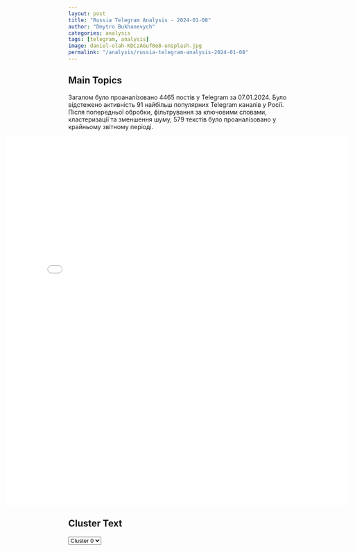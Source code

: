 ```yaml
---
layout: post
title: "Russia Telegram Analysis - 2024-01-08"
author: "Dmytro Bukhanevych"
categories: analysis
tags: [telegram, analysis]
image: daniel-olah-KDCzAGuf0e8-unsplash.jpg
permalink: "/analysis/russia-telegram-analysis-2024-01-08"
---
```


<style>
    /* Adjusting iframe-container styles */
    .wide-iframe-container {
        width: calc(100% + 30vw);  /* Extending the width */
        margin-left: -15vw;       /* Negative margin to push to the left */
        overflow: hidden;         /* In case the iframe content spills over */
    }

    .wide-iframe-container iframe {
        width: 100%;  /* Making the iframe take the full width of its container */
        border: none; /* Removing any borders from the iframe */
    }

    /* Toggle mechanism */
    .hidden {
        display: none;
    }
    
    .show-content-target:checked + .show-content {
        display: block;
    }
</style>

<h2>Main Topics</h2>
<p>Загалом було проаналізовано 4465 постів у Telegram за 07.01.2024. Було відстежено активність 91 найбільш популярних Telegram каналів у Росії. Після попередньої обробки, фільтрування за ключовими словами, кластеризації та зменшення шуму, 579 текстів було проаналізовано у крайньому звітному періоді.</p>
<!-- Embedding Main Plotly Visualization -->
<div class="wide-iframe-container">
    <iframe src="{{site.baseurl}}/visualizations/2024-01-08/fig_topics_time.html" height="850"></iframe>
</div>


<h2>Cluster Text</h2>

<!-- Dropdown to select a cluster -->
<select id="clusterSelector" onchange="displayClusterText()">
<option value="0">Cluster 0</option><option value="1">Cluster 1</option><option value="2">Cluster 2</option><option value="3">Cluster 3</option><option value="4">Cluster 4</option><option value="5">Cluster 5</option><option value="6">Cluster 6</option><option value="7">Cluster 7</option><option value="8">Cluster 8</option><option value="9">Cluster 9</option>
</select>

<!-- Display area for the selected cluster's text -->
<div id="clusterTextDisplay" class="hidden"></div>

<script type="text/javascript">
    var clusterDetails = {"0": "<b>Total Posts:</b> 25<br><b>Date:</b> 2024-01-07 06:22:23+00:00<br><b>Author:</b> meduzalive<br><b>Link:</b> https://t.me/s/meduzalive/97942<br><b>Subscribers:</b> 1155510<br><b>Text:</b> \u0422\u0435\u043a\u0441\u0442: \u041f\u0443\u0442\u0438\u043d \u043d\u0430 \u0420\u043e\u0436\u0434\u0435\u0441\u0442\u0432\u043e \u0432\u0441\u0442\u0440\u0435\u0442\u0438\u043b\u0441\u044f \u0441 \u0440\u043e\u0434\u0441\u0442\u0432\u0435\u043d\u043d\u0438\u043a\u0430\u043c\u0438 \u043f\u043e\u0433\u0438\u0431\u0448\u0438\u0445 \u0443\u0447\u0430\u0441\u0442\u043d\u0438\u043a\u043e\u0432 \u0432\u0442\u043e\u0440\u0436\u0435\u043d\u0438\u044f \u0432 \u0423\u043a\u0440\u0430\u0438\u043d\u0443\u042d\u0442\u0430 \u0432\u0441\u0442\u0440\u0435\u0447\u0430 \u0432 \u041d\u043e\u0432\u043e-\u041e\u0433\u0430\u0440\u0435\u0432\u043e, \u043a\u0430\u043a \u0437\u0430\u044f\u0432\u0438\u043b \u043f\u0440\u0435\u0437\u0438\u0434\u0435\u043d\u0442 \u0420\u0424, \u0434\u043e\u043b\u0436\u043d\u0430 \u0441\u0442\u0430\u0442\u044c \u00ab\u0441\u0438\u0433\u043d\u0430\u043b\u043e\u043c\u00bb \u0434\u043b\u044f \u0440\u043e\u0441\u0441\u0438\u0439\u0441\u043a\u0438\u0445 \u0447\u0438\u043d\u043e\u0432\u043d\u0438\u043a\u043e\u0432 \u0432\u0441\u0435\u0445 \u0443\u0440\u043e\u0432\u043d\u0435\u0439 \u043e \u0442\u043e\u043c, \u0447\u0442\u043e \u043f\u0440\u043e\u0431\u043b\u0435\u043c\u0430\u043c \u0432\u043e\u0435\u043d\u043d\u044b\u0445 \u0438 \u0438\u0445 \u0440\u043e\u0434\u0441\u0442\u0432\u0435\u043d\u043d\u0438\u043a\u043e\u0432 \u043d\u0443\u0436\u043d\u043e \u0443\u0434\u0435\u043b\u044f\u0442\u044c \u0431\u043e\u043b\u044c\u0448\u0435 \u0432\u043d\u0438\u043c\u0430\u043d\u0438\u044f. \u00ab\u0425\u043e\u0447\u0443 \u0435\u0449\u0435 \u0440\u0430\u0437 \u0432\u0430\u0441 \u0437\u0430\u0432\u0435\u0440\u0438\u0442\u044c, \u0447\u0442\u043e \u043c\u044b \u0432\u0441\u0435\u0433\u0434\u0430 \u0431\u0443\u0434\u0435\u043c \u0440\u044f\u0434\u043e\u043c \u0441 \u0432\u0430\u043c\u0438\u00bb, \u2014 \u0441\u043a\u0430\u0437\u0430\u043b \u043e\u043d.\u041f\u043e\u0441\u043b\u0435 \u044d\u0442\u043e\u0433\u043e \u041f\u0443\u0442\u0438\u043d \u0438 \u0447\u043b\u0435\u043d\u044b \u0441\u0435\u043c\u0435\u0439 \u0443\u0447\u0430\u0441\u0442\u043d\u0438\u043a\u043e\u0432 \u0432\u043e\u0439\u043d\u044b \u043f\u043e\u0441\u0435\u0442\u0438\u043b\u0438 \u0441\u043b\u0443\u0436\u0431\u0443 \u0432 \u0446\u0435\u0440\u043a\u0432\u0438 \u0432 \u041d\u043e\u0432\u043e-\u041e\u0433\u0430\u0440\u0435\u0432\u043e. \u0420\u0430\u043d\u0435\u0435 \u0441\u043e\u043e\u0431\u0449\u0430\u043b\u043e\u0441\u044c, \u0447\u0442\u043e \u043f\u0440\u0435\u0437\u0438\u0434\u0435\u043d\u0442 \u0420\u0424 \u043c\u043e\u0436\u0435\u0442 \u043f\u0440\u0438\u0435\u0445\u0430\u0442\u044c \u0432 \u0425\u0440\u0430\u043c \u0425\u0440\u0438\u0441\u0442\u0430 \u0421\u043f\u0430\u0441\u0438\u0442\u0435\u043b\u044f, \u0433\u0434\u0435 \u0432\u044b\u0441\u0442\u0430\u0432\u0438\u043b\u0438 \u00ab\u0422\u0440\u043e\u0438\u0446\u0443\u00bb \u0410\u043d\u0434\u0440\u0435\u044f \u0420\u0443\u0431\u043b\u0435\u0432\u0430.\u0412 \u0441\u0432\u043e\u0435\u043c \u0440\u043e\u0436\u0434\u0435\u0441\u0442\u0432\u0435\u043d\u0441\u043a\u043e\u043c \u043e\u0431\u0440\u0430\u0449\u0435\u043d\u0438\u0438 \u041f\u0443\u0442\u0438\u043d \u0442\u0430\u043a\u0436\u0435 \u0437\u0430\u0442\u0440\u043e\u043d\u0443\u043b \u0442\u0435\u043c\u0443 \u0432\u043e\u0439\u043d\u044b \u0432 \u0423\u043a\u0440\u0430\u0438\u043d\u0435, \u043e\u0431\u0440\u0430\u0442\u0438\u043b\u043e \u0432\u043d\u0438\u043c\u0430\u043d\u0438\u0435 \u00ab\u0410\u0433\u0435\u043d\u0442\u0441\u0442\u0432\u043e\u00bb. \u00ab\u0413\u043b\u0443\u0431\u043e\u043a\u043e\u0433\u043e, \u0438\u0441\u043a\u0440\u0435\u043d\u043d\u0435\u0433\u043e \u0443\u0432\u0430\u0436\u0435\u043d\u0438\u044f \u0437\u0430\u0441\u043b\u0443\u0436\u0438\u0432\u0430\u044e\u0442 \u0443\u0441\u0438\u043b\u0438\u044f \u0440\u0435\u043b\u0438\u0433\u0438\u043e\u0437\u043d\u044b\u0445 \u043e\u0440\u0433\u0430\u043d\u0438\u0437\u0430\u0446\u0438\u0439, \u043d\u0430\u043f\u0440\u0430\u0432\u043b\u0435\u043d\u043d\u044b\u0435 \u043d\u0430 \u043f\u043e\u0434\u0434\u0435\u0440\u0436\u043a\u0443 \u043d\u0430\u0448\u0438\u0445 \u0433\u0435\u0440\u043e\u0435\u0432 \u2014 \u0443\u0447\u0430\u0441\u0442\u043d\u0438\u043a\u043e\u0432 \u0441\u043f\u0435\u0446\u0438\u0430\u043b\u044c\u043d\u043e\u0439 \u0432\u043e\u0435\u043d\u043d\u043e\u0439 \u043e\u043f\u0435\u0440\u0430\u0446\u0438\u0438, \u0436\u0438\u0442\u0435\u043b\u0435\u0439 \u0414\u043e\u043d\u0431\u0430\u0441\u0441\u0430 \u0438 \u041d\u043e\u0432\u043e\u0440\u043e\u0441\u0441\u0438\u0438\u00bb, \u2014 \u0441\u043a\u0430\u0437\u0430\u043d\u043e \u043d\u0430 \u0441\u0430\u0439\u0442\u0435 \u041a\u0440\u0435\u043c\u043b\u044f.", "1": "<b>Total Posts:</b> 29<br><b>Date:</b> 2024-01-07 17:40:41+00:00<br><b>Author:</b> ukraina_ru<br><b>Link:</b> https://t.me/s/ukraina_ru/183589<br><b>Subscribers:</b> 355688<br><b>Text:</b> \u0422\u0435\u043a\u0441\u0442: \ud83c\uddf7\ud83c\uddfa \u0420\u0435\u0430\u043a\u0446\u0438\u044f \u041a\u0440\u0435\u043c\u043b\u044f \u043d\u0430 \u0432\u044b\u0441\u043a\u0430\u0437\u044b\u0432\u0430\u043d\u0438\u044f \u041a\u0443\u043b\u0435\u0431\u044b \u0431\u044b\u043b\u0430 \u043e\u0437\u0432\u0443\u0447\u0435\u043d\u0430 \u0437\u0430\u0434\u043e\u043b\u0433\u043e \u0434\u043e \u0432\u044b\u0441\u043a\u0430\u0437\u044b\u0432\u0430\u043d\u0438\u0439 \u041a\u0443\u043b\u0435\u0431\u044b\u041d\u043e \u0435\u0441\u043b\u0438 \u043d\u0443\u0436\u043d\u043e \u043f\u043e\u0432\u0442\u043e\u0440\u0438\u0442\u044c, \u0442\u043e \u0432\u043e\u0442 \u0441\u0432\u0435\u0436\u0435\u0435 \u0437\u0430\u044f\u0432\u043b\u0435\u043d\u0438\u0435 \u043f\u0435\u0440\u0432\u043e\u0433\u043e \u0437\u0430\u043c\u0435\u0441\u0442\u0438\u0442\u0435\u043b\u044f \u043f\u043e\u0441\u0442\u043e\u044f\u043d\u043d\u043e\u0433\u043e \u043f\u0440\u0435\u0434\u0441\u0442\u0430\u0432\u0438\u0442\u0435\u043b\u044f \u0420\u0424 \u043f\u0440\u0438 \u041e\u041e\u041d \u0414\u043c\u0438\u0442\u0440\u0438\u044f \u041f\u043e\u043b\u044f\u043d\u0441\u043a\u043e\u0433\u043e:\u0423\u043a\u0440\u0430\u0438\u043d\u0441\u043a\u0438\u0435 \u0432\u043e\u0439\u0441\u043a\u0430 \u0442\u043e\u0447\u043d\u043e \u043d\u0435 \u0441\u043e\u0431\u0438\u0440\u0430\u044e\u0442\u0441\u044f \u0438\u0434\u0442\u0438 \u043d\u0430 \u041c\u043e\u0441\u043a\u0432\u0443, \u043f\u043e\u0441\u043a\u043e\u043b\u044c\u043a\u0443 \u043a\u0438\u0435\u0432\u0441\u043a\u0438\u0439 \u0440\u0435\u0436\u0438\u043c \u0434\u043e\u0432\u043e\u043b\u044c\u043d\u043e \u0441\u043a\u043e\u0440\u043e \u043f\u0440\u043e\u0438\u0433\u0440\u0430\u0435\u0442. \u041d\u043e, \u043a\u0430\u043a \u043f\u043e\u043a\u0430\u0437\u044b\u0432\u0430\u0435\u0442 \u0443\u043a\u0440\u0430\u0438\u043d\u0441\u043a\u0438\u0439 \u043a\u0440\u0438\u0437\u0438\u0441, \u0441\u0443\u0449\u0435\u0441\u0442\u0432\u043e\u0432\u0430\u043d\u0438\u044e \u0420\u043e\u0441\u0441\u0438\u0438 \u0443\u0433\u0440\u043e\u0436\u0430\u0435\u0442 \u041d\u0410\u0422\u041e, \u043a\u043e\u0442\u043e\u0440\u0430\u044f \u0434\u0435-\u0444\u0430\u043a\u0442\u043e \u0432\u0435\u0434\u0451\u0442 \u0432\u043e\u0439\u043d\u0443 \u043d\u0430 \u0423\u043a\u0440\u0430\u0438\u043d\u0435 \u0447\u0435\u0440\u0435\u0437 \u0441\u0432\u043e\u0438\u0445 \u043f\u0440\u043e\u043a\u0441\u0438. \u042d\u0442\u043e \u0432\u0435\u0440\u0448\u0438\u043d\u0430 \u0434\u043e\u043b\u0433\u043e\u0441\u0440\u043e\u0447\u043d\u043e\u0439 \u0441\u0442\u0440\u0430\u0442\u0435\u0433\u0438\u0438 \u0421\u0428\u0410 \u043f\u043e \u043e\u0441\u043b\u0430\u0431\u043b\u0435\u043d\u0438\u044e, \u0430 \u0437\u0430\u0442\u0435\u043c \u0438 \u0440\u0430\u0437\u0433\u0440\u043e\u043c\u0443 \u0420\u043e\u0441\u0441\u0438\u0438.\u0414\u043c\u0438\u0442\u0440\u0438\u0439 \u041f\u043e\u043b\u044f\u043d\u0441\u043a\u0438\u0439, \u043e\u043f\u0443\u0431\u043b\u0438\u043a\u043e\u0432\u0430\u0432\u0448\u0438\u0439 \u044d\u0442\u0438 \u0441\u0442\u0440\u043e\u043a\u0438 \u0432 \u0441\u043e\u0446\u0441\u0435\u0442\u0438, \u043d\u0435 \u0441\u043e\u043c\u043d\u0435\u0432\u0430\u0435\u0442\u0441\u044f, \u0447\u0442\u043e \u043c\u0438\u0440 \u0438\u0437\u043c\u0435\u043d\u0438\u0442\u0441\u044f \u043f\u043e\u0441\u043b\u0435 \u043f\u043e\u0440\u0430\u0436\u0435\u043d\u0438\u044f \u041a\u0438\u0435\u0432\u0430 \u0438 \u0435\u0433\u043e \u0441\u0442\u043e\u0440\u043e\u043d\u043d\u0438\u043a\u043e\u0432.\u0417\u043d\u0430\u0442\u044c \u0431\u043e\u043b\u044c\u0448\u0435 \u0441 \u0423\u043a\u0440\u0430\u0438\u043d\u0430.\u0440\u0443", "2": "<b>Total Posts:</b> 20<br><b>Date:</b> 2024-01-07 10:45:01+00:00<br><b>Author:</b> readovkanews<br><b>Link:</b> https://t.me/s/readovkanews/72020<br><b>Subscribers:</b> 2303305<br><b>Text:</b> \u0422\u0435\u043a\u0441\u0442: \u0411\u043e\u043b\u044c\u0448\u0430\u044f \u0432\u0435\u043b\u0438\u043a\u0430\u044f \u0440\u0430\u0434\u043e\u0441\u0442\u044c \u2014 \u043a\u0440\u044b\u043c\u0447\u0430\u043d\u0435 \u043e\u0442 \u0432\u0441\u0435\u0439 \u0434\u0443\u0448\u0438 \u043f\u0440\u0430\u0437\u0434\u043d\u0443\u044e\u0442 \u043d\u0430\u0441\u0442\u0443\u043f\u0438\u0432\u0448\u0435\u0435 \u0420\u043e\u0436\u0434\u0435\u0441\u0442\u0432\u043e \u0421\u0435\u0433\u043e\u0434\u043d\u044f \u043d\u0430\u0441\u0442\u0443\u043f\u0438\u043b \u0441\u0432\u0435\u0442\u043b\u044b\u0439 \u0445\u0440\u0438\u0441\u0442\u0438\u0430\u043d\u0441\u043a\u0438\u0439 \u043f\u0440\u0430\u0437\u0434\u043d\u0438\u043a \u2014 \u0420\u043e\u0436\u0434\u0435\u0441\u0442\u0432\u043e \u0425\u0440\u0438\u0441\u0442\u043e\u0432\u043e. \u041f\u043e \u0432\u0441\u0435\u0439 \u0441\u0442\u0440\u0430\u043d\u0435 \u0432 \u0445\u0440\u0430\u043c\u0430\u0445 \u043f\u0440\u043e\u0448\u043b\u0438 \u0431\u043e\u0433\u043e\u0441\u043b\u0443\u0436\u0435\u043d\u0438\u044f, \u0441\u043e\u0431\u0440\u0430\u0432\u0448\u0438\u0435 \u0432\u0435\u0440\u0443\u044e\u0449\u0438\u0445, \u043d\u0435 \u0441\u0442\u0430\u043b \u0438\u0441\u043a\u043b\u044e\u0447\u0435\u043d\u0438\u0435\u043c \u0438 \u041a\u0440\u044b\u043c. \u041d\u0430 \u044d\u0442\u0438\u0445 \u043a\u0430\u0434\u0440\u0430\u0445 \u2014 \u0430\u0442\u043c\u043e\u0441\u0444\u0435\u0440\u0430 \u0440\u043e\u0436\u0434\u0435\u0441\u0442\u0432\u0435\u043d\u0441\u043a\u043e\u0433\u043e \u0421\u0438\u043c\u0444\u0435\u0440\u043e\u043f\u043e\u043b\u044f, \u0433\u0434\u0435 \u0432 \u0441\u043e\u0431\u043e\u0440\u0435 \u043f\u0440\u043e\u0448\u043b\u0430 \u0441\u043b\u0443\u0436\u0431\u0430, \u0438 \u0425\u0435\u0440\u0441\u043e\u043d\u0435\u0441\u0430 \u0422\u0430\u0432\u0440\u0438\u0447\u0435\u0441\u043a\u043e\u0433\u043e, \u0433\u0434\u0435 \u0443\u0441\u0442\u0440\u043e\u0438\u043b\u0438 \u043f\u0440\u0430\u0437\u0434\u043d\u0438\u0447\u043d\u044b\u0435 \u043d\u0430\u0440\u043e\u0434\u043d\u044b\u0435 \u0433\u0443\u043b\u044f\u043d\u0438\u044f.\u041a\u043e\u0440\u0440\u0435\u0441\u043f\u043e\u043d\u0434\u0435\u043d\u0442 Readovka \u043f\u043e\u0433\u043e\u0432\u043e\u0440\u0438\u043b\u0430 \u0441 \u043b\u044e\u0434\u044c\u043c\u0438, \u043f\u0440\u0438\u0448\u0435\u0434\u0448\u0438\u043c\u0438 \u043d\u0430 \u043c\u0435\u0440\u043e\u043f\u0440\u0438\u044f\u0442\u0438\u044f \u2014 \u043c\u0430\u0441\u0442\u0435\u0440-\u043a\u043b\u0430\u0441\u0441\u044b \u0434\u043b\u044f \u0434\u0435\u0442\u0435\u0439 \u043f\u043e \u0440\u0430\u0441\u043a\u0440\u0430\u0448\u0438\u0432\u0430\u043d\u0438\u044e \u0430\u043d\u0433\u0435\u043b\u043e\u0447\u043a\u043e\u0432 \u0438 \u0438\u0441\u043f\u0435\u0447\u0435\u043d\u0438\u044e \u043f\u0440\u044f\u043d\u0438\u043a\u043e\u0432, \u0433\u0430\u0434\u0430\u043d\u0438\u044f \u0438 \u0443\u0433\u043e\u0449\u0435\u043d\u0438\u044f \u0433\u043b\u0438\u043d\u0442\u0432\u0435\u0439\u043d\u043e\u043c \u0434\u043b\u044f \u0432\u0437\u0440\u043e\u0441\u043b\u044b\u0445. \u0423 \u0432\u0441\u0435\u0445 \u0441\u0432\u0435\u0442\u043b\u043e\u0435, \u0440\u0430\u0434\u043e\u0441\u0442\u043d\u043e\u0435 \u043d\u0430\u0441\u0442\u0440\u043e\u0435\u043d\u0438\u0435 \u2014 \u0442\u0430\u043a\u043e\u0435 \u0436\u0435, \u043a\u0430\u043a \u0441\u0430\u043c \u043f\u0440\u0430\u0437\u0434\u043d\u0438\u043a, \u043a\u043e\u0433\u0434\u0430 \u0432 \u044d\u0442\u043e\u0442 \u043c\u0438\u0440 \u043f\u0440\u0438\u0448\u0435\u043b \u0425\u0440\u0438\u0441\u0442\u043e\u0441-\u0421\u043f\u0430\u0441\u0438\u0442\u0435\u043b\u044c.", "3": "<b>Total Posts:</b> 16<br><b>Date:</b> 2024-01-07 12:50:06+00:00<br><b>Author:</b> dmitrynikotin<br><b>Link:</b> https://t.me/s/dmitrynikotin/16095<br><b>Subscribers:</b> 642496<br><b>Text:</b> \u0422\u0435\u043a\u0441\u0442: \u041d\u0435\u0438\u0437\u0432\u0435\u0441\u0442\u043d\u044b\u0435 \u0434\u0440\u043e\u043d\u044b \u043d\u0430\u0434 \u0431\u0430\u0437\u0430\u043c\u0438 \ud83c\udde9\ud83c\uddea\u0411\u0443\u043d\u0434\u0435\u0441\u0432\u0435\u0440\u0430 \u0441\u043b\u0435\u0434\u044f\u0442, \u043a\u0430\u043a \u0443\u0447\u0430\u0442\u0441\u044f \u0443\u043a\u0440\u0430\u0438\u043d\u0446\u044b \u2014 Bild.\u0415\u0436\u0435\u043d\u0435\u0434\u0435\u043b\u044c\u043d\u043e \u043d\u0435\u0438\u0437\u0432\u0435\u0441\u0442\u043d\u044b\u0435 \u0434\u0440\u043e\u043d\u044b \u043f\u0440\u043e\u043b\u0435\u0442\u0430\u044e\u0442 \u043d\u0430\u0434 \u0432\u043e\u0435\u043d\u043d\u044b\u043c\u0438 \u043f\u043e\u043b\u0438\u0433\u043e\u043d\u0430\u043c\u0438 \u0438 \u043a\u0430\u0437\u0430\u0440\u043c\u0430\u043c\u0438 \u0411\u0443\u043d\u0434\u0435\u0441\u0432\u0435\u0440\u0430, \u043d\u043e \u043f\u043e\u0439\u043c\u0430\u0442\u044c \u043d\u0438 \u043e\u0434\u043d\u043e\u0433\u043e \u0438\u0437 \u043d\u0438\u0445 \u043d\u0435 \u043c\u043e\u0433\u0443\u0442 \u0443\u0436\u0435 \u0431\u043e\u043b\u044c\u0448\u0435 \u0433\u043e\u0434\u0430.\u0414\u0435\u043f\u0443\u0442\u0430\u0442 \u0431\u0443\u043d\u0434\u0435\u0441\u0442\u0430\u0433\u0430 \u043e\u0442 \u0421\u0432\u043e\u0431\u043e\u0434\u043d\u043e\u0439 \u0434\u0435\u043c\u043e\u043a\u0440\u0430\u0442\u0438\u0447\u0435\u0441\u043a\u043e\u0439 \u043f\u0430\u0440\u0442\u0438\u0438, \u0447\u043b\u0435\u043d\u0430 \u043e\u0431\u043e\u0440\u043e\u043d\u043d\u043e\u0433\u043e \u043a\u043e\u043c\u0438\u0442\u0435\u0442\u0430 \u041c\u0430\u0440\u043a\u0443\u0441 \u0424\u0430\u0431\u0435\u0440 \u0441\u0447\u0438\u0442\u0430\u0435\u0442, \u0447\u0442\u043e \u044d\u0442\u043e \"\u0447\u0435\u0442\u043a\u043e \u0443\u043a\u0430\u0437\u044b\u0432\u0430\u0435\u0442 \u043d\u0430 \u0420\u043e\u0441\u0441\u0438\u044e\". \u0411\u0443\u043d\u0434\u0435\u0441\u0432\u0435\u0440 \u0442\u0430\u043a\u0436\u0435 \u043f\u043e\u0434\u043e\u0437\u0440\u0435\u0432\u0430\u0435\u0442, \u0447\u0442\u043e \u0437\u0430 \u043f\u0440\u043e\u043b\u0435\u0442\u043e\u043c \u0411\u041f\u041b\u0410 \u0441\u0442\u043e\u0438\u0442 \u041c\u043e\u0441\u043a\u0432\u0430, \u043d\u043e \u0434\u043e\u043a\u0430\u0437\u0430\u0442\u0435\u043b\u044c\u0441\u0442\u0432 \u044d\u0442\u043e\u0433\u043e \u043f\u043e\u043a\u0430 \u043d\u0435\u0442.\u0414\u043c\u0438\u0442\u0440\u0438\u0439 \u041d\u0438\u043a\u043e\u0442\u0438\u043d. \u041f\u043e\u0434\u043f\u0438\u0441\u0430\u0442\u044c\u0441\u044f!", "4": "<b>Total Posts:</b> 17<br><b>Date:</b> 2024-01-07 15:23:11+00:00<br><b>Author:</b> petrovtel<br><b>Link:</b> https://t.me/s/petrovtel/48926<br><b>Subscribers:</b> 494263<br><b>Text:</b> \u0422\u0435\u043a\u0441\u0442: \u041f\u0440\u0435\u043c\u044c\u0435\u0440 \u0412\u0435\u043d\u0433\u0440\u0438\u0438 \u0412\u0438\u043a\u0442\u043e\u0440 \u041e\u0440\u0431\u0430\u043d \u043c\u043e\u0436\u0435\u0442 \u0441\u0442\u0430\u0442\u044c \u0433\u043b\u0430\u0432\u043e\u0439 \u0415\u0432\u0440\u043e\u0441\u043e\u0432\u0435\u0442\u0430, \u043f\u0438\u0448\u0435\u0442 Politico. \u0418\u0437\u0434\u0430\u043d\u0438\u0435 \u043e\u0442\u043c\u0435\u0447\u0430\u0435\u0442, \u0447\u0442\u043e \u043d\u044b\u043d\u0435\u0448\u043d\u0438\u0439 \u043f\u0440\u0435\u0434\u0441\u0435\u0434\u0430\u0442\u0435\u043b\u044c \u0415\u0432\u0440\u043e\u0441\u043e\u0432\u0435\u0442\u0430 \u0428\u0430\u0440\u043b\u044c \u041c\u0438\u0448\u0435\u043b\u044c \u043d\u0430\u043c\u0435\u0440\u0435\u043d \u0434\u043e\u0441\u0440\u043e\u0447\u043d\u043e \u0443\u0439\u0442\u0438 \u0441 \u043f\u043e\u0441\u0442\u0430 \u0438 \u0432\u044b\u0434\u0432\u0438\u043d\u0443\u0442\u044c \u0441\u0432\u043e\u044e \u043a\u0430\u043d\u0434\u0438\u0434\u0430\u0442\u0443\u0440\u0443 \u043d\u0430 \u0432\u044b\u0431\u043e\u0440\u0430\u0445 \u0432 \u0415\u0432\u0440\u043e\u043f\u0430\u0440\u043b\u0430\u043c\u0435\u043d\u0442 \u0432 \u0441\u0435\u0440\u0435\u0434\u0438\u043d\u0435 \u0438\u044e\u043b\u044f. \u0412 \u0441\u043b\u0443\u0447\u0430\u0435 \u0435\u0441\u043b\u0438 \u043e\u043d \u043e\u0434\u0435\u0440\u0436\u0438\u0442 \u043f\u043e\u0431\u0435\u0434\u0443, \u043b\u0438\u0434\u0435\u0440\u044b \u0441\u0442\u0440\u0430\u043d \u0415\u0421 \u0434\u043e\u043b\u0436\u043d\u044b \u0431\u0443\u0434\u0443\u0442 \u0431\u044b\u0441\u0442\u0440\u043e \u0434\u043e\u0433\u043e\u0432\u043e\u0440\u0438\u0442\u044c\u0441\u044f \u043e \u0435\u0433\u043e \u043f\u0440\u0435\u0435\u043c\u043d\u0438\u043a\u0435. \u0415\u0441\u043b\u0438 \u0432 \u0415\u0432\u0440\u043e\u0441\u043e\u044e\u0437\u0435 \u043d\u0435 \u043f\u0440\u0438\u0434\u0443\u0442 \u043a \u0441\u043e\u0433\u043b\u0430\u0441\u0438\u044e \u043f\u043e \u044d\u0442\u043e\u043c\u0443 \u0432\u043e\u043f\u0440\u043e\u0441\u0443, \u041e\u0440\u0431\u0430\u043d \u043a\u0430\u043a \u0433\u043b\u0430\u0432\u0430 \u043f\u0440\u0430\u0432\u0438\u0442\u0435\u043b\u044c\u0441\u0442\u0432\u0430 \u0412\u0435\u043d\u0433\u0440\u0438\u0438, \u043a\u043e\u0442\u043e\u0440\u0430\u044f \u0441 \u0438\u044e\u043b\u044f \u0441\u0442\u0430\u043d\u0435\u0442 \u043f\u0440\u0435\u0434\u0441\u0435\u0434\u0430\u0442\u0435\u043b\u044c\u0441\u0442\u0432\u0443\u044e\u0449\u0435\u0439 \u0432 \u0415\u0432\u0440\u043e\u0441\u043e\u0432\u0435\u0442\u0435, \u043d\u0430 \u043f\u043e\u043b\u0433\u043e\u0434\u0430 \u0441\u0442\u0430\u043d\u0435\u0442 \u0438.\u043e. \u0433\u043b\u0430\u0432\u044b \u0415\u0432\u0440\u043e\u0441\u043e\u0432\u0435\u0442\u0430. \u0421\u0442\u0440\u0430\u043d\u044b \u0415\u0421 \u0445\u043e\u0442\u044f\u0442 \u0438\u0437\u0431\u0435\u0436\u0430\u0442\u044c \u043f\u0440\u0430\u0432\u043b\u0435\u043d\u0438\u044f \u041e\u0440\u0431\u0430\u043d\u0430 \u0438\u0437-\u0437\u0430 \u0440\u0430\u0437\u043d\u043e\u0433\u043b\u0430\u0441\u0438\u0439 \u0441 \u043d\u0438\u043c, \u0432 \u0442\u043e\u043c \u0447\u0438\u0441\u043b\u0435 \u043f\u043e \u0432\u043e\u043f\u0440\u043e\u0441\u0443 \u043f\u043e\u0434\u0434\u0435\u0440\u0436\u043a\u0438 \u0423\u043a\u0440\u0430\u0438\u043d\u044b. \u041a\u041a \ud83d\udc00", "5": "<b>Total Posts:</b> 15<br><b>Date:</b> 2024-01-07 11:04:45+00:00<br><b>Author:</b> ssigny<br><b>Link:</b> https://t.me/s/ssigny/82713<br><b>Subscribers:</b> 510219<br><b>Text:</b> \u0422\u0435\u043a\u0441\u0442: \ud83d\udcf9\"\u041b\u0430\u043d\u0446\u0435\u0442\" 238-\u0439 \u0431\u0440\u0438\u0433\u0430\u0434\u044b \u0443\u043d\u0438\u0447\u0442\u043e\u0436\u0430\u0435\u0442 \u0433\u0430\u0443\u0431\u0438\u0446\u0443 \u0432\u0440\u0430\u0433\u0430 \u0420\u0430\u0441\u0447\u0435\u0442 \u0431\u0430\u0440\u0440\u0430\u0436\u0438\u0440\u0443\u044e\u0449\u0435\u0433\u043e \u0431\u043e\u0435\u043f\u0440\u0438\u043f\u0430\u0441\u0430 \"\u041b\u0430\u043d\u0446\u0435\u0442\" 238-\u0439 \u0430\u0440\u0442\u0438\u043b\u043b\u0435\u0440\u0438\u0439\u0441\u043a\u043e\u0439 \u0431\u0440\u0438\u0433\u0430\u0434\u044b \u043c\u0435\u0442\u043a\u0438\u043c \u043f\u043e\u043f\u0430\u0434\u0430\u043d\u0438\u0435\u043c \u0443\u043d\u0438\u0447\u0442\u043e\u0436\u0430\u0435\u0442 \u0431\u0443\u043a\u0441\u0438\u0440\u0443\u0435\u043c\u0443\u044e 122-\u043c\u043c \u0433\u0430\u0443\u0431\u0438\u0446\u0443 \"\u0414-30\" \u0412\u0421\u0423 \u043d\u0430 \u043e\u0433\u043d\u0435\u0432\u043e\u0439 \u043f\u043e\u0437\u0438\u0446\u0438\u0438.\u041f\u043e\u0434\u043f\u0438\u0441\u044b\u0432\u0430\u0439\u0442\u0435\u0441\u044c \u043d\u0430 \u0442\u0435\u043b\u0435\u0433\u0440\u0430\u043c\u043c \u043a\u0430\u043d\u0430\u043b \u041d\u0430\u0440\u043e\u0434\u043d\u0430\u044f \u043c\u0438\u043b\u0438\u0446\u0438\u044f \u0414\u041d\u0420, \u0447\u0442\u043e\u0431\u044b \u0443\u0432\u0438\u0434\u0435\u0442\u044c \u0432\u043e\u0439\u043d\u0443 \u043d\u0430\u0448\u0438\u043c\u0438 \u0433\u043b\u0430\u0437\u0430\u043c\u0438", "6": "<b>Total Posts:</b> 15<br><b>Date:</b> 2024-01-07 13:47:36+00:00<br><b>Author:</b> tobeor_official<br><b>Link:</b> https://t.me/s/ToBeOr_Official/14000<br><b>Subscribers:</b> 246972<br><b>Text:</b> \u0422\u0435\u043a\u0441\u0442: \"\u0411\u0443\u0434\u0435\u043c \u0434\u0443\u043c\u0430\u0442\u044c, \u043a\u0430\u043a \u043d\u0430\u043c \u0435\u0449\u0451 \u043f\u0440\u0438\u0432\u043b\u0435\u0447\u044c \u0432\u043d\u0438\u043c\u0430\u043d\u0438\u0435 \u043a \u043d\u0430\u0448\u0435\u0439 \u043f\u0440\u043e\u0431\u043b\u0435\u043c\u0435, \u043a \u043f\u0440\u043e\u0431\u043b\u0435\u043c\u0435 \u0432\u043e\u0439\u043d\u044b, \u043a\u043e\u0442\u043e\u0440\u0443\u044e \u0432\u0435\u0434\u0451\u0442 \u0420\u043e\u0441\u0441\u0438\u0439\u0441\u043a\u0430\u044f \u0424\u0435\u0434\u0435\u0440\u0430\u0446\u0438\u044f \u043f\u043e \u043e\u0442\u043d\u043e\u0448\u0435\u043d\u0438\u044e \u043a \u0423\u043a\u0440\u0430\u0438\u043d\u0435.\u0413\u043e\u043b\u043e\u0441\u043e\u0432\u0430\u0442\u044c \u0431\u0443\u0434\u0443 \u0437\u0430 \u043b\u044e\u0431\u043e\u0433\u043e, \u0442\u043e\u043b\u044c\u043a\u043e \u043d\u0435 \u0437\u0430 \u041f\u0443\u0442\u0438\u043d\u0430.\u041d\u0430\u0448\u0438 \u0441\u0435\u043c\u044c\u0438, \u0441\u0435\u043c\u044c\u0438 \u043c\u043e\u0431\u0438\u043b\u0438\u0437\u043e\u0432\u0430\u043d\u043d\u044b\u0445, \u0433\u0440\u0430\u0436\u0434\u0430\u043d\u0430\u043c\u0438 \u0420\u043e\u0441\u0441\u0438\u0439\u0441\u043a\u0438\u0439 \u0424\u0435\u0434\u0435\u0440\u0430\u0446\u0438\u0438 \u043d\u0435 \u044f\u0432\u043b\u044f\u044e\u0442\u0441\u044f. \u041d\u0430\u0432\u0435\u0440\u043d\u043e\u0435, \u044d\u0442\u043e \u043d\u0435 \u043d\u0430\u0448 \u0433\u043e\u0434, \u0438\u043b\u0438 \u043d\u0430\u0441 \u0443\u0436\u0435 \"\u043e\u0431\u043d\u0443\u043b\u0438\u043b\u0438\", \u0441\u043f\u0438\u0441\u0430\u043b\u0438 \u0441\u043e \u0441\u0447\u0435\u0442\u043e\u0432\", - \u0430\u043a\u0442\u0438\u0432\u0438\u0441\u0442\u043a\u0430 \u041c\u0430\u0440\u0438\u044f \u0410\u043d\u0434\u0440\u0435\u0435\u0432\u0430.\u0420\u043e\u0441\u0441\u0438\u0439\u0441\u043a\u0438\u0435 \u0436\u0451\u043d\u044b, \u0443\u0447\u0430\u0441\u0442\u043d\u0438\u0446\u044b \u0434\u0432\u0438\u0436\u0435\u043d\u0438\u044f \"\u041f\u0443\u0442\u044c \u0434\u043e\u043c\u043e\u0439\" \u043f\u0440\u043e\u0432\u043e\u0434\u044f\u0442 \u043f\u0438\u043a\u0435\u0442\u044b, \u0440\u0430\u0441\u043a\u043b\u0435\u0438\u0432\u0430\u044e\u0442 \u043b\u0438\u0441\u0442\u043e\u0432\u043a\u0438 \u0438 \u0440\u0430\u0441\u0448\u0438\u0440\u044f\u044e\u0442 \u0441\u0432\u043e\u044e \u0434\u0435\u044f\u0442\u0435\u043b\u044c\u043d\u043e\u0441\u0442\u044c.\u0412\u0438\u0434\u0435\u043e: SOTAvision", "7": "<b>Total Posts:</b> 24<br><b>Date:</b> 2024-01-07 08:12:01+00:00<br><b>Author:</b> rlz_the_kraken<br><b>Link:</b> https://t.me/s/rlz_the_kraken/63060<br><b>Subscribers:</b> 259194<br><b>Text:</b> \u0422\u0435\u043a\u0441\u0442: \ud83e\udd21\"\u0423 \u0442\u0435\u0445, \u043a\u0442\u043e \u0432 \u0430\u0440\u043c\u0438\u0438 \u2014 \u0448\u0430\u043d\u0441\u043e\u0432 \u0432\u044b\u0436\u0438\u0442\u044c \u0431\u043e\u043b\u044c\u0448\u0435, \u0447\u0435\u043c \u0443 \u0442\u0435\u0445, \u043a\u0442\u043e \u043f\u044b\u0442\u0430\u0435\u0442\u0441\u044f \u043e\u0442\u043a\u043e\u0441\u0438\u0442\u044c\"\u0417\u0430\u043c\u0440\u0443\u043a\u043e\u0432\u043e\u0434\u0438\u0442\u0435\u043b\u044f \u0446\u0435\u043d\u0442\u0440\u0430 \u043f\u0440\u043e\u0442\u0438\u0432\u043e\u0434\u0435\u0439\u0441\u0442\u0432\u0438\u044f \u0434\u0435\u0437\u0438\u043d\u0444\u043e\u0440\u043c\u0430\u0446\u0438\u0438 \u0421\u041d\u0411\u041e \u0423\u043a\u0440\u0430\u0438\u043d\u044b \u041a\u043e\u0432\u0430\u043b\u0435\u043d\u043a\u043e \u0432\u044b\u0434\u0430\u043b \u043f\u0440\u0435\u043a\u0440\u0430\u0441\u043d\u043e\u0435. \u041f\u043e \u0435\u0433\u043e \u043c\u043d\u0435\u043d\u0438\u044e, \u0435\u0441\u043b\u0438 (\u0447\u0438\u0442\u0430\u0439 \u2014 \u043a\u043e\u0433\u0434\u0430) \u0423\u043a\u0440\u0430\u0438\u043d\u0430 \u043f\u0440\u043e\u0438\u0433\u0440\u0430\u0435\u0442, \u0442\u0435\u0445, \u043a\u0442\u043e \u043d\u0435 \u043c\u043e\u0433\u0438\u043b\u0438\u0437\u0438\u0440\u043e\u0432\u0430\u043b\u0441\u044f, \"\u043a\u0430\u043a \u043a\u0440\u043e\u043b\u0438\u043a\u043e\u0432 \u2014 \u043b\u0438\u0431\u043e \u0443\u0431\u044c\u044e\u0442, \u043b\u0438\u0431\u043e \u0438\u0437\u043d\u0430\u0441\u0438\u043b\u0443\u044e\u0442\".\u0412\u043e\u0435\u043d\u043a\u043e\u043c\u044b \u043d\u0435\u0437\u0430\u043b\u0435\u0436\u043d\u043e\u0439 \u0443\u0436\u0435 \u043a\u0430\u043a\u0438\u0445-\u0442\u043e \u0447\u0451\u0440\u043d\u044b\u0445 \u043a\u043e\u043b\u043b\u0435\u043a\u0442\u043e\u0440\u043e\u0432 \u043d\u0430\u043f\u043e\u043c\u0438\u043d\u0430\u044e\u0442, \u043a\u043e\u0442\u043e\u0440\u044b\u0435 \"\u0432\u043e\u0437\u0434\u0435\u0439\u0441\u0442\u0432\u0443\u044e\u0442\" \u0435\u0441\u043b\u0438 \u043d\u0435 \u0441\u0438\u043b\u043e\u0439, \u0442\u043e \u0443\u0433\u0440\u043e\u0437\u0430\u043c\u0438.", "8": "<b>Total Posts:</b> 15<br><b>Date:</b> 2024-01-07 06:05:45+00:00<br><b>Author:</b> zhest_belgorod<br><b>Link:</b> https://t.me/s/zhest_belgorod/37066<br><b>Subscribers:</b> 493037<br><b>Text:</b> \u0422\u0435\u043a\u0441\u0442: \u041f\u0443\u0431\u043b\u0438\u043a\u0443\u0435\u043c \u0432 \u0443\u0442\u0440\u0435\u043d\u043d\u0435\u0435 \u043e\u0431\u0440\u0430\u0449\u0435\u043d\u0438\u0435 \u0433\u0443\u0431\u0435\u0440\u043d\u0430\u0442\u043e\u0440\u0430:\u00ab\u041f\u0440\u043e\u0434\u043e\u043b\u0436\u0430\u0435\u043c \u0432\u043e\u0441\u0441\u0442\u0430\u043d\u0430\u0432\u043b\u0438\u0432\u0430\u0442\u044c \u0433\u043e\u0440\u043e\u0434 \u0411\u0435\u043b\u0433\u043e\u0440\u043e\u0434 \u043f\u043e\u0441\u043b\u0435 \u043e\u0431\u0441\u0442\u0440\u0435\u043b\u0430 \u0441\u043e \u0441\u0442\u043e\u0440\u043e\u043d\u044b \u0412\u0421\u0423. 1900 \u043a\u0432\u0430\u0434\u0440\u0430\u0442\u043d\u044b\u0445 \u043c\u0435\u0442\u0440\u043e\u0432 \u043e\u0441\u0442\u0435\u043a\u043b\u0435\u043d\u0438\u044f \u0443\u0436\u0435 \u0432\u043e\u0441\u0441\u0442\u0430\u043d\u043e\u0432\u043b\u0435\u043d\u043e. \u0411\u043e\u043b\u0435\u0435 400 \u043a\u0432\u0430\u0434\u0440\u0430\u0442\u043d\u044b\u0445 \u043c\u0435\u0442\u0440\u043e\u0432 \u043a\u0440\u043e\u0432\u0435\u043b\u044c\u043d\u044b\u0445 \u0440\u0430\u0431\u043e\u0442. \u0420\u0430\u0431\u043e\u0442\u044b \u043f\u0440\u043e\u0434\u043e\u043b\u0436\u0430\u044e\u0442\u0441\u044f. \u042f \u0443\u0432\u0435\u0440\u0435\u043d, \u0447\u0442\u043e \u0431\u044b\u0441\u0442\u0440\u043e \u0438\u0445 \u0437\u0430\u0432\u0435\u0440\u0448\u0438\u043c.\u2800\u041f\u043e \u043d\u0430\u0448\u0438\u043c 68 \u0440\u0430\u043d\u0435\u043d\u044b\u043c, \u043a\u043e\u0442\u043e\u0440\u044b\u0435 \u043d\u0430\u0445\u043e\u0434\u044f\u0442\u0441\u044f \u0432 \u0431\u043e\u043b\u044c\u043d\u0438\u0446\u0430\u0445 \u0411\u0435\u043b\u0433\u043e\u0440\u043e\u0434\u0430 \u0438 \u041c\u043e\u0441\u043a\u0432\u044b (1 \u0432\u044b\u043f\u0438\u0441\u0430\u043d \u0432\u0447\u0435\u0440\u0430) - 4 \u0432\u0437\u0440\u043e\u0441\u043b\u044b\u0445 \u0447\u0435\u043b\u043e\u0432\u0435\u043a\u0430 \u0438 4 \u0440\u0435\u0431\u0435\u043d\u043a\u0430 \u0432 \u0431\u043e\u043b\u044c\u043d\u0438\u0446\u0430\u0445 \u041c\u043e\u0441\u043a\u0432\u044b \u043f\u0435\u0440\u0435\u0432\u0435\u0434\u0435\u043d\u044b \u0438\u0437 \u0440\u0435\u0430\u043d\u0438\u043c\u0430\u0446\u0438\u0438 \u0432 \u043e\u0431\u044b\u0447\u043d\u044b\u0435 \u043f\u0430\u043b\u0430\u0442\u044b. \u042f \u0443\u0432\u0435\u0440\u0435\u043d, \u0447\u0442\u043e \u0443\u0436\u0435 \u0441\u043e\u0432\u0441\u0435\u043c \u0441\u043a\u043e\u0440\u043e \u0432\u0441\u0435 \u043e\u043d\u0438 \u0432\u0435\u0440\u043d\u0443\u0442\u0441\u044f \u043a \u0441\u0432\u043e\u0438\u043c \u0431\u043b\u0438\u0437\u043a\u0438\u043c \u0438 \u0440\u043e\u0434\u043d\u044b\u043c, \u043a\u043e\u0442\u043e\u0440\u044b\u0435 \u0437\u0430 \u043d\u0438\u0445 \u043e\u0447\u0435\u043d\u044c \u043f\u0435\u0440\u0435\u0436\u0438\u0432\u0430\u044e\u0442.\u2800\u0412\u0447\u0435\u0440\u0430 \u043d\u0430 \u041f\u043e\u0447\u0442\u043e\u0432\u043e\u0439 \u043a\u043e \u043c\u043d\u0435 \u043f\u043e\u0434\u043e\u0448\u043b\u0430 \u0436\u0435\u043d\u0449\u0438\u043d\u0430, \u043f\u0440\u0435\u0434\u0441\u0442\u0430\u0432\u0438\u043b\u0430\u0441\u044c \u0438 \u0441\u043a\u0430\u0437\u0430\u043b\u0430, \u0447\u0442\u043e \u043e\u043d\u0430 \u043c\u0430\u043c\u0430 \u0442\u0440\u043e\u0438\u0445 \u0434\u0435\u0442\u0435\u0439. \u041a\u043e\u043d\u0435\u0447\u043d\u043e, \u043e\u0447\u0435\u043d\u044c \u043f\u0435\u0440\u0435\u0436\u0438\u0432\u0430\u0435\u0442, \u0447\u0442\u043e \u0441 9 \u044f\u043d\u0432\u0430\u0440\u044f, \u043a\u043e\u0433\u0434\u0430 \u0432\u0441\u0435 \u0432\u044b\u0439\u0434\u0443\u0442 \u0443\u0436\u0435 \u043d\u0430 \u0440\u0430\u0431\u043e\u0442\u0443, \u0434\u0435\u0442\u0438 \u043e\u0441\u0442\u0430\u043d\u0443\u0442\u0441\u044f \u0432 \u0441\u0432\u044f\u0437\u0438 \u0441 \u043f\u0440\u043e\u0434\u043b\u0435\u043d\u043d\u044b\u043c\u0438 \u043a\u0430\u043d\u0438\u043a\u0443\u043b\u0430\u043c\u0438 \u0434\u043e\u043c\u0430. \u0420\u043e\u0434\u0438\u0442\u0435\u043b\u0438 \u0431\u0443\u0434\u0443\u0442 \u043f\u0435\u0440\u0435\u0436\u0438\u0432\u0430\u0442\u044c \u0437\u0430 \u0442\u043e, \u043a\u0430\u043a \u043e\u043d\u0438 \u0441\u0435\u0431\u044f \u0447\u0443\u0432\u0441\u0442\u0432\u0443\u044e\u0442, \u043a\u0442\u043e \u0438\u043c \u043f\u043e\u043c\u043e\u0436\u0435\u0442, \u0435\u0441\u043b\u0438 \u0432\u0434\u0440\u0443\u0433 \u0432\u043e\u0437\u043d\u0438\u043a\u043d\u0435\u0442 \u0441\u043b\u043e\u0436\u043d\u0430\u044f \u0441\u0438\u0442\u0443\u0430\u0446\u0438\u044f. \u041c\u043e\u0435 \u043f\u0440\u0435\u0434\u043b\u043e\u0436\u0435\u043d\u0438\u0435: \u043c\u044b \u0433\u043e\u0442\u043e\u0432\u044b \u0441\u043e\u0431\u0440\u0430\u0442\u044c \u0433\u0440\u0443\u043f\u043f\u044b, \u0441\u0444\u043e\u0440\u043c\u0438\u0440\u043e\u0432\u0430\u0442\u044c \u043d\u0430\u0448\u0438\u0445 \u0434\u0435\u0442\u0435\u0439 \u0438\u0437 \u0411\u0435\u043b\u0433\u043e\u0440\u043e\u0434\u0430, \u0447\u0442\u043e\u0431\u044b \u043e\u0442\u043f\u0440\u0430\u0432\u0438\u0442\u044c \u0438\u0445 \u0432 \u0437\u0430\u0433\u043e\u0440\u043e\u0434\u043d\u044b\u0435 \u043b\u0430\u0433\u0435\u0440\u044f \u0434\u0440\u0443\u0433\u0438\u0445 \u0440\u0435\u0433\u0438\u043e\u043d\u043e\u0432. \u0415\u0441\u0442\u044c \u043f\u0440\u0435\u0434\u043b\u043e\u0436\u0435\u043d\u0438\u044f \u043e\u0442 \u043c\u043e\u0438\u0445 \u043a\u043e\u043b\u043b\u0435\u0433 \u0438\u0437 \u0447\u0438\u0441\u043b\u0430 \u0433\u0443\u0431\u0435\u0440\u043d\u0430\u0442\u043e\u0440\u043e\u0432. \u041d\u0430\u043f\u043e\u043c\u043d\u044e, \u0447\u0442\u043e \u043c\u044b \u0432\u044b\u0432\u043e\u0437\u0438\u043b\u0438 \u043d\u0430\u0448\u0438\u0445 \u0434\u0435\u0442\u0435\u0439 \u0438\u0437 \u043f\u0440\u0438\u0433\u0440\u0430\u043d\u0438\u0447\u043d\u044b\u0445 \u0442\u0435\u0440\u0440\u0438\u0442\u043e\u0440\u0438\u0439 \u0438 \u043b\u0435\u0442\u043e\u043c. \u041e\u0442\u0432\u043e\u0437\u0438\u043b\u0438 \u0434\u0435\u0442\u0435\u0439 \u0438\u0437 \u0428\u0435\u0431\u0435\u043a\u0438\u043d\u0441\u043a\u043e\u0433\u043e \u0438 \u0413\u0440\u0430\u0439\u0432\u043e\u0440\u043e\u043d\u0441\u043a\u043e\u0433\u043e \u043e\u043a\u0440\u0443\u0433\u043e\u0432. \u0423 \u043d\u0430\u0441 \u0432 \u0441\u0435\u0440\u0435\u0434\u0438\u043d\u0435 \u044f\u043d\u0432\u0430\u0440\u044f \u043d\u0430\u0447\u043d\u0451\u0442 \u0440\u0430\u0431\u043e\u0442\u0430\u0442\u044c \u043d\u0430\u0448 \u043a\u0440\u0443\u0433\u043b\u043e\u0433\u043e\u0434\u0438\u0447\u043d\u044b\u0439 \u0441\u0430\u043d\u0430\u0442\u043e\u0440\u0438\u0439 \u00ab\u0411\u0440\u0438\u0433\u0430\u043d\u0442\u0438\u043d\u0430 \"\u0411\u0435\u043b\u043e\u0433\u043e\u0440\u044c\u0435\"\u00bb \u0432 \u041a\u0440\u044b\u043c\u0443. \u0415\u0441\u043b\u0438 \u0445\u043e\u0442\u0438\u0442\u0435, \u044f \u0441\u0435\u0439\u0447\u0430\u0441 \u043e\u0431\u0440\u0430\u0449\u0430\u044e\u0441\u044c \u043a \u0440\u043e\u0434\u0438\u0442\u0435\u043b\u044f\u043c \u0433\u043e\u0440\u043e\u0434\u0430 \u0411\u0435\u043b\u0433\u043e\u0440\u043e\u0434\u0430, \u0442\u043e, \u043f\u043e\u0436\u0430\u043b\u0443\u0439\u0441\u0442\u0430, \u043e\u0431\u0440\u0430\u0449\u0430\u0439\u0442\u0435\u0441\u044c \u0432 \u0430\u0434\u043c\u0438\u043d\u0438\u0441\u0442\u0440\u0430\u0446\u0438\u044e \u0433\u043e\u0440\u043e\u0434\u0430, \u0432 \u041c\u0438\u043d\u0438\u0441\u0442\u0435\u0440\u0441\u0442\u0432\u043e \u043e\u0431\u0440\u0430\u0437\u043e\u0432\u0430\u043d\u0438\u044f, \u043a \u0434\u0438\u0440\u0435\u043a\u0442\u043e\u0440\u0430\u043c \u0448\u043a\u043e\u043b. \u041c\u044b \u0434\u0435\u043b\u0430\u0435\u043c \u0432\u0441\u0435, \u0447\u0442\u043e \u043e\u0442 \u043d\u0430\u0441 \u0437\u0430\u0432\u0438\u0441\u0438\u0442, \u0447\u0442\u043e\u0431\u044b \u043f\u043e\u043c\u043e\u0447\u044c \u043d\u0430\u0448\u0438\u043c \u0434\u0435\u0442\u044f\u043c. \u0416\u0434\u0443 \u0432\u0430\u0448\u0435\u0433\u043e \u043c\u043d\u0435\u043d\u0438\u044f, \u0447\u0442\u043e\u0431\u044b \u0441\u043e\u0432\u043c\u0435\u0441\u0442\u043d\u043e \u0441 \u0432\u0430\u043c\u0438 \u0440\u0435\u0448\u0430\u0442\u044c \u0442\u0435 \u043f\u0440\u043e\u0431\u043b\u0435\u043c\u044b, \u043a\u043e\u0442\u043e\u0440\u044b\u0435 \u0441\u0435\u0439\u0447\u0430\u0441 \u0441\u0442\u043e\u044f\u0442 \u043f\u0435\u0440\u0435\u0434 \u043d\u0430\u043c\u0438\u00bb, \u2013 \u0441\u043e\u043e\u0431\u0449\u0438\u043b \u0412\u044f\u0447\u0435\u0441\u043b\u0430\u0432 \u0413\u043b\u0430\u0434\u043a\u043e\u0432. \ud83d\udd25 \u0416\u0435\u0441\u0442\u044c \u0411\u0435\u043b\u0433\u043e\u0440\u043e\u0434 - \u043f\u043e\u0434\u043f\u0438\u0441\u0430\u0442\u044c\u0441\u044f", "9": "<b>Total Posts:</b> 17<br><b>Date:</b> 2024-01-07 09:26:56+00:00<br><b>Author:</b> rtrdonetsk<br><b>Link:</b> https://t.me/s/RtrDonetsk/22256<br><b>Subscribers:</b> 255766<br><b>Text:</b> \u0422\u0435\u043a\u0441\u0442: \ud83d\udd34\ud83d\udd34\ud83d\udd34\ud83d\udd34\ud83d\udd34\u041e \u043f\u043e\u0441\u043b\u0435\u0434\u0441\u0442\u0432\u0438\u044f\u0445 \u0440\u0430\u043a\u0435\u0442\u043d\u043e\u0433\u043e \u0443\u0434\u0430\u0440\u0430 \u0412\u0424\u0423 \u043f\u043e \u0431\u043e\u043b\u044c\u043d\u0438\u0446\u0435 \u0432 \u0414\u043e\u043d\u0435\u0446\u043a\u0435\u0412 \u044d\u0444\u0438\u0440\u0435 \u0442\u0435\u043b\u0435\u043a\u0430\u043d\u0430\u043b\u0430\u23eb\u23eb\u23eb\u23eb\u23eb\u0440\u0430\u0441\u0441\u043a\u0430\u0437\u0430\u043b\u0430 \u043a\u043e\u0440\u0440\u0435\u0441\u043f\u043e\u043d\u0434\u0435\u043d\u0442 \u0412\u0435\u0441\u0442\u0438.\u0414\u043e\u043d\u0435\u0446\u043a \u041e\u043b\u044c\u0433\u0430 \u041b\u0443\u043a\u044c\u044f\u043d\u0447\u0435\u043d\u043a\u043e.\ud83d\udcf0 \u0412\u0435\u0441\u0442\u0438.\u0414\u043e\u043d\u0435\u0446\u043a | \u041f\u0440\u0435\u0434\u043b\u043e\u0436\u0438\u0442\u044c \u043d\u043e\u0432\u043e\u0441\u0442\u044c"};

    function displayClusterText() {
        var selectedLabel = document.getElementById("clusterSelector").value;
        var details = clusterDetails[selectedLabel];
        var textDiv = document.getElementById("clusterTextDisplay");
        textDiv.innerHTML = '<p>' + details + '</p>';
        textDiv.classList.remove('hidden');
    }
</script>

